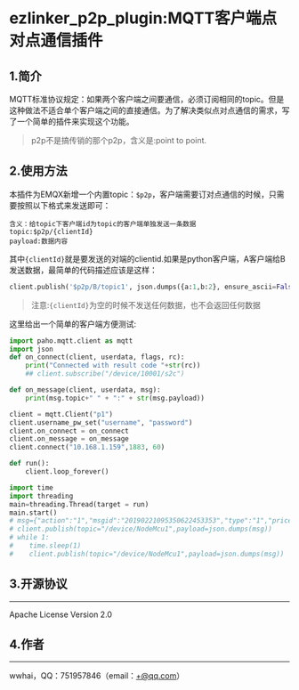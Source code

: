 # ezlinker_p2p_plugin:MQTT客户端点对点通信插件
## 1.简介
MQTT标准协议规定：如果两个客户端之间要通信，必须订阅相同的topic。但是这种做法不适合单个客户端之间的直接通信。为了解决类似点对点通信的需求，写了一个简单的插件来实现这个功能。
> p2p不是搞传销的那个p2p，含义是:point to point.
## 2.使用方法
本插件为EMQX新增一个内置topic：`$p2p`，客户端需要订对点通信的时候，只需要按照以下格式来发送即可：
```
含义：给topic下客户端id为topic的客户端单独发送一条数据
topic:$p2p/{clientId}
payload:数据内容
```
其中`{clientId}`就是要发送的对端的clientid.如果是python客户端，A客户端给B发送数据，最简单的代码描述应该是这样：
```python
client.publish('$p2p/B/topic1', json.dumps({a:1,b:2}, ensure_ascii=False))
```
> 注意:`{clientId}`为空的时候不发送任何数据，也不会返回任何数据

这里给出一个简单的客户端方便测试:

```python
import paho.mqtt.client as mqtt
import json
def on_connect(client, userdata, flags, rc):
    print("Connected with result code "+str(rc))
    ## client.subscribe("/device/10001/s2c")

def on_message(client, userdata, msg):
    print(msg.topic+" " + ":" + str(msg.payload))

client = mqtt.Client("p1")
client.username_pw_set("username", "password")
client.on_connect = on_connect
client.on_message = on_message
client.connect("10.168.1.159",1883, 60)

def run():
    client.loop_forever()

import time
import threading
main=threading.Thread(target = run)
main.start()
# msg={"action":"1","msgid":"20190221095350622453353","type":"1","price":"1"}
# client.publish(topic="/device/NodeMcu1",payload=json.dumps(msg))
# while 1:
#    time.sleep(1)
#    client.publish(topic="/device/NodeMcu1",payload=json.dumps(msg))
```
## 3.开源协议
-------

Apache License Version 2.0

## 4.作者
------
wwhai，QQ：751957846（email：+@qq.com）
